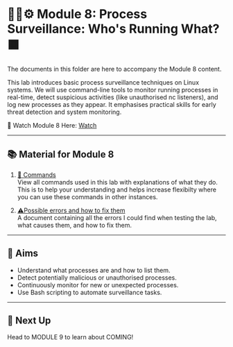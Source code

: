 # 🕵️‍♂️⚙️ Module 8: Process Surveillance: Who's Running What? 🟧

The documents in this folder are here to accompany the Module 8 content.

This lab introduces basic process surveillance techniques on Linux systems. We will use command-line tools to monitor running processes in real-time, detect suspicious activities (like unauthorised nc listeners), and log new processes as they appear. It emphasises practical skills for early threat detection and system monitoring.

🎥 Watch Module 8 Here: [Watch](https://www.youtube.com/watch?v=gvZI0jvB_4M&t=636s)

---

## 📚 Material for Module 8

1. [📖 Commands](./commands.md)  
   View all commands used in this lab with explanations of what they do.
   This is to help your understanding and helps increase flexibilty where you can use these commands in other instances.

2. [⚠Possible errors and how to fix them](./errors.md)  
   A document containing all the errors I could find when testing the lab, what causes them, and how to fix them.

---

## 🎯 Aims

- Understand what processes are and how to list them.
- Detect potentially malicious or unauthorised processes.
- Continuously monitor for new or unexpected processes.
- Use Bash scripting to automate surveillance tasks.

---

## 🚀 Next Up

Head to MODULE 9 to learn about COMING!

